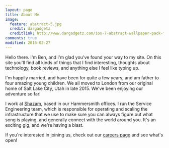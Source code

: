 ```yaml
---
layout: page
title: About Me
image:
  feature: abstract-5.jpg
  credit: dargadgetz
  creditlink: http://www.dargadgetz.com/ios-7-abstract-wallpaper-pack-for-iphone-5-and-ipod-touch-retina/
comments: true
modified: 2016-02-27
---
```


Hello there. I'm Ben, and I'm glad you've found your way to my site. On this site you'll find all kinds of
things that I find interesting, thoughts about technology, book reviews, and anything else I feel like typing up.

I'm happily married, and have been for quite a few years, and am father to four amazing young children. We all
moved to London from our original home of Salt Lake City, Utah in late 2015. We've been enjoying our adventure so far!

I work at [Shazam](http://www.shazam.com/), based in our Hammersmith offices. I run the Service Engineering team, which
is responsible for operating and scaling the infrastructure that we use to make sure you can always figure out what
song is playing, and generally connect with the world around you. It's an exciting gig, and we're having a blast.

If you're interested in joining us, check out our [careers page](http://www.shazam.com/careers) and see what's open!
